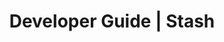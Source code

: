 ---
title: Developer Guide | Stash
description: Stash Developer Guide
menu:
  product_stash_0.7.0-rc.0:
    identifier: developer-guide
    name: Developer Guide
    parent: setup
    weight: 40
menu_name: product_stash_0.7.0-rc.0
---